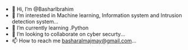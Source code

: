 - 👋 Hi, I’m @BasharIbrahim
- 👀 I’m interested in Machine learning, Information system and Intrusion detection system...
- 🌱 I’m currently learning .Python
- 💞️ I’m looking to collaborate on cyber securty...
- 📫 How to reach me basharalmajmay@gmail.com...

<!---
BasharIbrahim/BasharIbrahim is a ✨ special ✨ repository because its `README.md` (this file) appears on your GitHub profile.
You can click the Preview link to take a look at your changes.
--->
